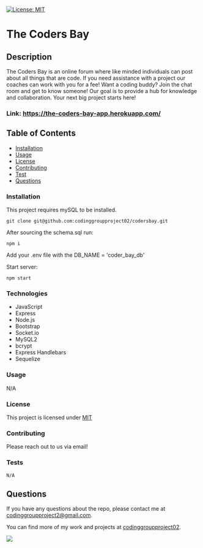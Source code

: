 [![License: MIT](https://img.shields.io/badge/License-MIT-yellow.svg)](https://opensource.org/licenses/MIT)

  # The Coders Bay

  ## Description

  The Coders Bay is an online forum where like minded individuals can post about all things that are code. If you need assistance with a project our coaches can work with you for a fee! Want a coding buddy? Join the chat room and get to know someone! Our goal is to provide a hub for knowledge and collaboration. Your next big project starts here!

  ### Link: https://the-coders-bay-app.herokuapp.com/

  ## Table of Contents

  * [Installation](#installation)
  * [Usage](#usage)
  * [License](#license)
  * [Contributing](#contributing)
  * [Test](#test)
  * [Questions](#questions)

  ### Installation

  This project requires mySQL to be installed.

  ```
  git clone git@github.com:codinggroupproject02/codersbay.git
  ```
  After sourcing the schema.sql run:

  ```
  npm i
  ```

  Add your .env file with the DB_NAME = 'coder_bay_db'

  Start server:
  ```
  npm start
  ```
  
  ### Technologies
  * JavaScript
  * Express
  * Node.js
  * Bootstrap
  * Socket.io
  * MySQL2
  * bcrypt
  * Express Handlebars
  * Sequelize


  ### Usage

  N/A

  ### License
  This project is licensed under [MIT](https://opensource.org/licenses/MIT)

  ### Contributing
  
  Please reach out to us via email!

  ### Tests
  
  ```
  N/A
  ```

  ## Questions
  
  If you have any questions about the repo, please contact me at codinggroupproject2@gmail.com.

  You can find more of my work and projects at [codinggroupproject02](https://github.com/codinggroupproject02).

![](./public/img/screenshot.png)